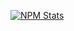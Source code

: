 [![NPM Stats](https://nodei.co/npm/divhide.png?downloads=true)](https://www.npmjs.com/package/divhide)